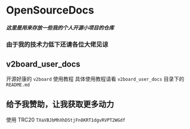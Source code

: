# OpenSourceDocs

##### 这里是用来存放一些我的个人开源小项目的仓库
### 由于我的技术力低下还请各位大佬见谅


## v2board_user_docs
开源好康的 ```v2board``` 使用教程
具体使用教程请看 ```v2board_user_docs``` 目录下的 `README.md`


## 给予我赞助，让我获取更多动力
使用 TRC20 
``` TXaVBJbMhXhDStjFn8KRT1dgvRVPT2WGdf ```
